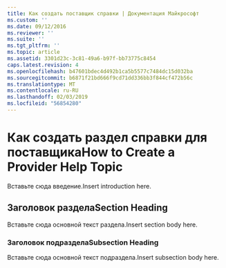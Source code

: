 ```yaml
---
title: Как создать поставщик справки | Документация Майкрософт
ms.custom: ''
ms.date: 09/12/2016
ms.reviewer: ''
ms.suite: ''
ms.tgt_pltfrm: ''
ms.topic: article
ms.assetid: 3301d23c-3c81-49a6-b97f-bb73775c8454
caps.latest.revision: 4
ms.openlocfilehash: b47601bdec4d492b1ca5b5577c7484dc15d032ba
ms.sourcegitcommit: b6871f21bd666f9cd71dd336bb3f844cf472b56c
ms.translationtype: MT
ms.contentlocale: ru-RU
ms.lasthandoff: 02/03/2019
ms.locfileid: "56854280"
---
```

# <a name="how-to-create-a-provider-help-topic"></a><span data-ttu-id="2ad39-102">Как создать раздел справки для поставщика</span><span class="sxs-lookup"><span data-stu-id="2ad39-102">How to Create a Provider Help Topic</span></span>

<span data-ttu-id="2ad39-103">Вставьте сюда введение.</span><span class="sxs-lookup"><span data-stu-id="2ad39-103">Insert introduction here.</span></span>

## <a name="section-heading"></a><span data-ttu-id="2ad39-104">Заголовок раздела</span><span class="sxs-lookup"><span data-stu-id="2ad39-104">Section Heading</span></span>

 <span data-ttu-id="2ad39-105">Вставьте сюда основной текст раздела.</span><span class="sxs-lookup"><span data-stu-id="2ad39-105">Insert section body here.</span></span>

### <a name="subsection-heading"></a><span data-ttu-id="2ad39-106">Заголовок подраздела</span><span class="sxs-lookup"><span data-stu-id="2ad39-106">Subsection Heading</span></span>

 <span data-ttu-id="2ad39-107">Вставьте сюда основной текст подраздела.</span><span class="sxs-lookup"><span data-stu-id="2ad39-107">Insert subsection body here.</span></span>